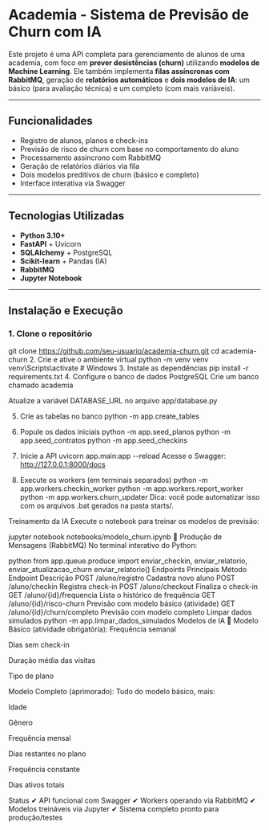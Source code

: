# Academia - Sistema de Previsão de Churn com IA

Este projeto é uma API completa para gerenciamento de alunos de uma academia, com foco em **prever desistências (churn)** utilizando **modelos de Machine Learning**. Ele também implementa **filas assíncronas com RabbitMQ**, geração de **relatórios automáticos** e **dois modelos de IA**: um básico (para avaliação técnica) e um completo (com mais variáveis).

---

## Funcionalidades

-  Registro de alunos, planos e check-ins
-  Previsão de risco de churn com base no comportamento do aluno
-  Processamento assíncrono com RabbitMQ
-  Geração de relatórios diários via fila
-  Dois modelos preditivos de churn (básico e completo)
-  Interface interativa via Swagger

---

##  Tecnologias Utilizadas

- **Python 3.10+**
- **FastAPI** + Uvicorn
- **SQLAlchemy** + PostgreSQL
- **Scikit-learn** + Pandas (IA)
- **RabbitMQ**
- **Jupyter Notebook**

---

##  Instalação e Execução

### 1. Clone o repositório
git clone https://github.com/seu-usuario/academia-churn.git
cd academia-churn
2. Crie e ative o ambiente virtual
python -m venv venv
venv\Scripts\activate  # Windows
3. Instale as dependências
pip install -r requirements.txt
4. Configure o banco de dados PostgreSQL
Crie um banco chamado academia

Atualize a variável DATABASE_URL no arquivo app/database.py

5. Crie as tabelas no banco
python -m app.create_tables
6. Popule os dados iniciais
python -m app.seed_planos
python -m app.seed_contratos
python -m app.seed_checkins
7. Inicie a API
uvicorn app.main:app --reload
Acesse o Swagger: http://127.0.0.1:8000/docs

8. Execute os workers (em terminais separados)
python -m app.workers.checkin_worker
python -m app.workers.report_worker
python -m app.workers.churn_updater
 Dica: você pode automatizar isso com os arquivos .bat gerados na pasta starts/.

 Treinamento da IA
Execute o notebook para treinar os modelos de previsão:

jupyter notebook notebooks/modelo_churn.ipynb
📡 Produção de Mensagens (RabbitMQ)
No terminal interativo do Python:

python
from app.queue.produce import enviar_checkin, enviar_relatorio, enviar_atualizacao_churn
enviar_relatorio()
 Endpoints Principais
Método	Endpoint	Descrição
POST	/aluno/registro	Cadastra novo aluno
POST	/aluno/checkin	Registra check-in
POST	/aluno/checkout	Finaliza o check-in
GET	/aluno/{id}/frequencia	Lista o histórico de frequência
GET	/aluno/{id}/risco-churn	Previsão com modelo básico (atividade)
GET	/aluno/{id}/churn/completo	Previsão com modelo completo
 Limpar dados simulados
python -m app.limpar_dados_simulados
 Modelos de IA
🔹 Modelo Básico (atividade obrigatória):
Frequência semanal

Dias sem check-in

Duração média das visitas

Tipo de plano

 Modelo Completo (aprimorado):
Tudo do modelo básico, mais:

Idade

Gênero

Frequência mensal

Dias restantes no plano

Frequência constante

Dias ativos totais

 Status
✔ API funcional com Swagger
✔ Workers operando via RabbitMQ
✔ Modelos treináveis via Jupyter
✔ Sistema completo pronto para produção/testes